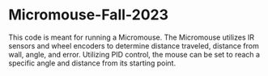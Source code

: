 # Micromouse-Fall-2023
This code is meant for running a Micromouse. The Micromouse utilizes IR sensors and wheel encoders to determine distance traveled, distance from wall, angle, and error. Utilizing PID control, the mouse can be set to reach a specific angle and distance from its starting point. 
